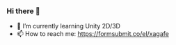 ### Hi there 👋

- 🌱 I’m currently learning Unity 2D/3D
- 📫 How to reach me: https://formsubmit.co/el/xagafe
